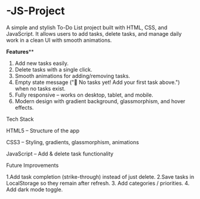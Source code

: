 # -JS-Project
A simple and stylish To-Do List project built with HTML, CSS, and JavaScript.
It allows users to add tasks, delete tasks, and manage daily work in a clean UI with smooth animations.

 ****Features******

1. Add new tasks easily.
2. Delete tasks with a single click.
3. Smooth animations for adding/removing tasks.
4. Empty state message ("📝 No tasks yet! Add your first task above.") when no tasks exist.
5. Fully responsive – works on desktop, tablet, and mobile.
6. Modern design with gradient background, glassmorphism, and hover effects.

Tech Stack

HTML5 – Structure of the app

CSS3 – Styling, gradients, glassmorphism, animations

JavaScript  – Add & delete task functionality

Future Improvements

1.Add task completion (strike-through) instead of just delete.
2.Save tasks in LocalStorage so they remain after refresh.
3. Add categories / priorities.
4. Add dark mode toggle.
